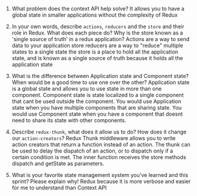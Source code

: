 1. What problem does the context API help solve?
It allows you to have a global state in smaller applications without the complexity of Redux

1. In your own words, describe `actions`, `reducers` and the `store` and their role in Redux. What does each piece do? Why is the store known as a 'single source of truth' in a redux application?
Actions are a way to send data to your application store
reducers are a way to "reduce" multiple states to a single state
the store is a place to hold all the application state, and is known as a single source of truth because it holds all the application state

1. What is the difference between Application state and Component state? When would be a good time to use one over the other?
Application state is a global state and allows you to use state in more than one component.
Component state is state localized to a single component that cant be used outside the component.
You would use Application state when you have multiple components that are sharing state. You would use Component state when you have a component that doesnt need to share its state with other components.

1. Describe `redux-thunk`, what does it allow us to do? How does it change our `action-creators`?
Redux Thunk middleware allows you to write action creators that return a function instead of an action. The thunk can be used to delay the dispatch of an action, or to dispatch only if a certain condition is met. The inner function receives the store methods dispatch and getState as parameters.

1. What is your favorite state management system you've learned and this sprint? Please explain why!
Redux because it is more verbose and easier for me to understand than Context API
